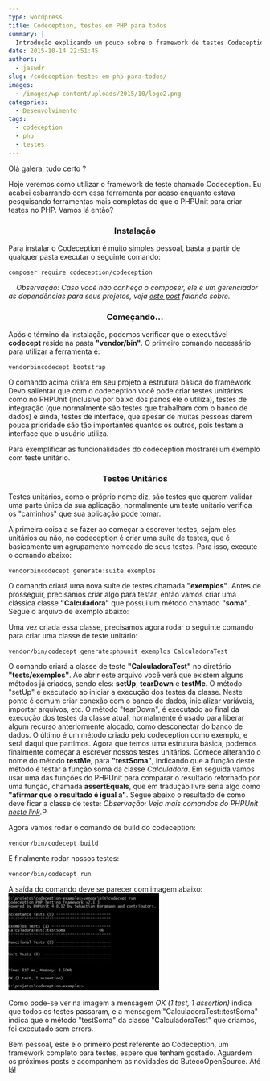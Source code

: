 ```yaml
---
type: wordpress
title: Codeception, testes em PHP para todos
summary: |
  Introdução explicando um pouco sobre o framework de testes Codeception para PHP
date: 2015-10-14 22:51:45
authors:
  - jaswdr
slug: /codeception-testes-em-php-para-todos/
images:
  - /images/wp-content/uploads/2015/10/logo2.png
categories:
  - Desenvolvimento
tags:
  - codeception
  - php
  - testes
---
```


Olá galera, tudo certo ?

<span class="message_content">Hoje veremos como utilizar o framework de teste chamado Codeception. Eu acabei esbarrando com essa ferramenta por acaso enquanto estava pesquisando ferramentas mais completas do que o PHPUnit para criar testes no PHP. Vamos lá então?
</span>

<!--more-->
<h3 style="text-align: center;">Instalação</h3>
Para instalar o Codeception é muito simples pessoal, basta a partir de qualquer pasta executar o seguinte comando:
<pre><code>composer require codeception/codeception</code></pre>
<em>    Observação: Caso você não conheça o composer, ele é um gerenciador as dependências para seus projetos, veja <a href="/controle-de-dependencia-em-php-usando-o-composer" target="_blank">este post</a> falando sobre.</em>
<h3 style="text-align: center;">Começando...</h3>
Após o término da instalação, podemos verificar que o executável <strong>codecept</strong> reside na pasta <strong>"vendor/bin"</strong>. O primeiro comando necessário para utilizar a ferramenta é:
<pre><code>vendorbincodecept bootstrap</code></pre>
O comando acima criará em seu projeto a estrutura básica do framework. Devo salientar que com o codeception você pode criar testes unitários como no PHPUnit (inclusive por baixo dos panos ele o utiliza), testes de integração (que normalmente são testes que trabalham com o banco de dados) e ainda, testes de interface, que apesar de muitas pessoas darem pouca prioridade são tão importantes quantos os outros, pois testam a interface que o usuário utiliza.

Para exemplificar as funcionalidades do codeception mostrarei um exemplo com teste unitário.
<h3 style="text-align: center;">Testes Unitários</h3>
Testes unitários, como o próprio nome diz, são testes que querem validar uma parte única da sua aplicação, normalmente um teste unitário verifica os "caminhos" que sua aplicação pode tomar.

A primeira coisa a se fazer ao começar a escrever testes, sejam eles unitários ou não, no codeception é criar uma suíte de testes, que é basicamente um agrupamento nomeado de seus testes. Para isso, execute o comando abaixo:
<pre><code>vendorbincodecept generate:suite exemplos</code></pre>
O comando criará uma nova suíte de testes chamada <strong>"exemplos"</strong>. Antes de prosseguir, precisamos criar algo para testar, então vamos criar uma clássica classe <strong>"Calculadora"</strong> que possui um método chamado <strong>"soma"</strong>. Segue o arquivo de exemplo abaixo:

<script src="//gistfy-app.herokuapp.com/github/ButecoOpenSource/codeception//src/Calculadora.php?lang=php&amp;style=github" type="text/javascript"></script>Uma vez criada essa classe, precisamos agora rodar o seguinte comando para criar uma classe de teste unitário:

<pre><code>vendor/bin/codecept generate:phpunit exemplos CalculadoraTest
</code></pre>

O comando criará a classe de teste <strong>"CalculadoraTest"</strong> no diretório <strong>"tests/exemplos"</strong>. Ao abrir este arquivo você verá que existem alguns métodos já criados, sendo eles: <strong>setUp</strong>, <strong>tearDown</strong> e <strong>testMe</strong>. O método "setUp" é executado ao iniciar a execução dos testes da classe. Neste ponto é comum criar conexão com o banco de dados, inicializar variáveis, importar arquivos, etc. O método "tearDown", é executado ao final da execução dos testes da classe atual, normalmente é usado para liberar algum recurso anteriormente alocado, como desconectar do banco de dados. O último é um método criado pelo codeception como exemplo, e será daqui que partimos. Agora que temos uma estrutura básica, podemos finalmente começar a escrever nossos testes unitários. Comece alterando o nome do método <strong>testMe</strong>, para <strong>"testSoma"</strong>, indicando que a função deste método é testar a função soma da classe <em>Calculadora</em>. Em seguida vamos usar uma das funções do PHPUnit para comparar o resultado retornado por uma função, chamada <strong>assertEquals</strong>, que em tradução livre seria algo como <strong>"afirmar que o resultado é igual a"</strong>. Segue abaixo o resultado de como deve ficar a classe de teste:<script src="//gistfy-app.herokuapp.com/github/ButecoOpenSource/codeception//tests/exemplos/CalculadoraTest.php?lang=php&amp;style=github" type="text/javascript"></script>
<em>Observação: Veja mais comandos do PHPUnit <a href="https://phpunit.de/manual/current/pt_br/appendixes.assertions.html" target="_blank">neste link</a>.</em>P

Agora vamos rodar o comando de build do codeception:
<pre><code>vendor/bin/codecept build
</code></pre>
E finalmente rodar nossos testes:
<pre><code>vendor/bin/codecept run
</code></pre>
A saída do comando deve se parecer com imagem abaixo:
<a href="/images/wp-content/uploads/2015/10/resultado_codeception.jpg"><img class="size-medium wp-image-3671 aligncenter" src="/images/wp-content/uploads/2015/10/resultado_codeception-300x192.jpg" alt="Resultado da execução do comando run" width="300" height="192" /></a>

Como pode-se ver na imagem a mensagem <em>OK (1 test, 1 assertion)</em> indica que todos os testes passaram, e a mensagem "CalculadoraTest::testSoma" indica que o método "testSoma" da classe "CalculadoraTest" que criamos, foi executado sem errors.

Bem pessoal, este é o primeiro post referente ao Codeception, um framework completo para testes, espero que tenham gostado. Aguardem os próximos posts e acompanhem as novidades do ButecoOpenSource. Até lá!
